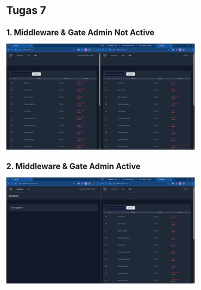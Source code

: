 # Tugas 7

## 1. Middleware & Gate Admin Not Active
![Alt text](screenshot/tugas7/notActive_mdlwr.png)
## 2. Middleware & Gate Admin Active
![Alt text](screenshot/tugas7/active_mdlwr.png)